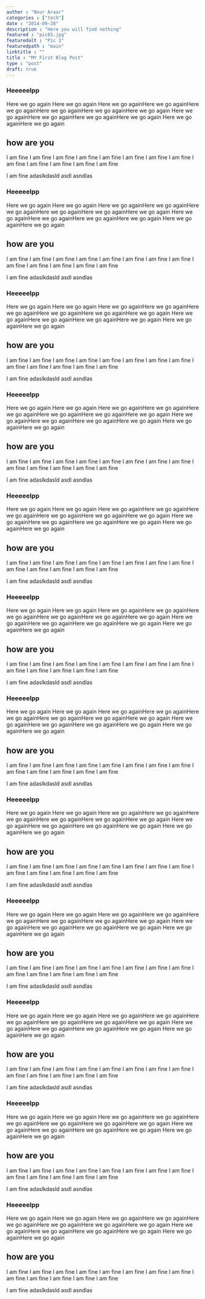 ```yaml
---
author : "Nour Araar"
categories : ["tech"]
date : "2014-09-28"
description : "Here you will find nothing"
featured : "pic03.jpg"
featuredalt : "Pic 3"
featuredpath : "main"
linktitle : ""
title : "MY First Blog Post"
type : "post"
draft: true
---
```

### Heeeeelpp
Here we go again
Here we go again
Here we go againHere we go againHere we go againHere we go againHere we go againHere we go again
Here we go againHere we go againHere we go againHere we go again
Here we go againHere we go again

## how are you 
I am fine I am fine I am fine I am fine I am fine I am fine 
I am fine I am fine I am fine I am fine I am fine 
I am fine I am fine 

I am fine adaslkdasld
asdl asndlas



### Heeeeelpp
Here we go again
Here we go again
Here we go againHere we go againHere we go againHere we go againHere we go againHere we go again
Here we go againHere we go againHere we go againHere we go again
Here we go againHere we go again

## how are you 
I am fine I am fine I am fine I am fine I am fine I am fine 
I am fine I am fine I am fine I am fine I am fine 
I am fine I am fine 

I am fine adaslkdasld
asdl asndlas




### Heeeeelpp
Here we go again
Here we go again
Here we go againHere we go againHere we go againHere we go againHere we go againHere we go again
Here we go againHere we go againHere we go againHere we go again
Here we go againHere we go again

## how are you 
I am fine I am fine I am fine I am fine I am fine I am fine 
I am fine I am fine I am fine I am fine I am fine 
I am fine I am fine 

I am fine adaslkdasld
asdl asndlas




### Heeeeelpp
Here we go again
Here we go again
Here we go againHere we go againHere we go againHere we go againHere we go againHere we go again
Here we go againHere we go againHere we go againHere we go again
Here we go againHere we go again

## how are you 
I am fine I am fine I am fine I am fine I am fine I am fine 
I am fine I am fine I am fine I am fine I am fine 
I am fine I am fine 

I am fine adaslkdasld
asdl asndlas




### Heeeeelpp
Here we go again
Here we go again
Here we go againHere we go againHere we go againHere we go againHere we go againHere we go again
Here we go againHere we go againHere we go againHere we go again
Here we go againHere we go again

## how are you 
I am fine I am fine I am fine I am fine I am fine I am fine 
I am fine I am fine I am fine I am fine I am fine 
I am fine I am fine 

I am fine adaslkdasld
asdl asndlas




### Heeeeelpp
Here we go again
Here we go again
Here we go againHere we go againHere we go againHere we go againHere we go againHere we go again
Here we go againHere we go againHere we go againHere we go again
Here we go againHere we go again

## how are you 
I am fine I am fine I am fine I am fine I am fine I am fine 
I am fine I am fine I am fine I am fine I am fine 
I am fine I am fine 

I am fine adaslkdasld
asdl asndlas




### Heeeeelpp
Here we go again
Here we go again
Here we go againHere we go againHere we go againHere we go againHere we go againHere we go again
Here we go againHere we go againHere we go againHere we go again
Here we go againHere we go again

## how are you 
I am fine I am fine I am fine I am fine I am fine I am fine 
I am fine I am fine I am fine I am fine I am fine 
I am fine I am fine 

I am fine adaslkdasld
asdl asndlas




### Heeeeelpp
Here we go again
Here we go again
Here we go againHere we go againHere we go againHere we go againHere we go againHere we go again
Here we go againHere we go againHere we go againHere we go again
Here we go againHere we go again

## how are you 
I am fine I am fine I am fine I am fine I am fine I am fine 
I am fine I am fine I am fine I am fine I am fine 
I am fine I am fine 

I am fine adaslkdasld
asdl asndlas






### Heeeeelpp
Here we go again
Here we go again
Here we go againHere we go againHere we go againHere we go againHere we go againHere we go again
Here we go againHere we go againHere we go againHere we go again
Here we go againHere we go again

## how are you 
I am fine I am fine I am fine I am fine I am fine I am fine 
I am fine I am fine I am fine I am fine I am fine 
I am fine I am fine 

I am fine adaslkdasld
asdl asndlas




### Heeeeelpp
Here we go again
Here we go again
Here we go againHere we go againHere we go againHere we go againHere we go againHere we go again
Here we go againHere we go againHere we go againHere we go again
Here we go againHere we go again

## how are you 
I am fine I am fine I am fine I am fine I am fine I am fine 
I am fine I am fine I am fine I am fine I am fine 
I am fine I am fine 

I am fine adaslkdasld
asdl asndlas




### Heeeeelpp
Here we go again
Here we go again
Here we go againHere we go againHere we go againHere we go againHere we go againHere we go again
Here we go againHere we go againHere we go againHere we go again
Here we go againHere we go again

## how are you 
I am fine I am fine I am fine I am fine I am fine I am fine 
I am fine I am fine I am fine I am fine I am fine 
I am fine I am fine 

I am fine adaslkdasld
asdl asndlas




### Heeeeelpp
Here we go again
Here we go again
Here we go againHere we go againHere we go againHere we go againHere we go againHere we go again
Here we go againHere we go againHere we go againHere we go again
Here we go againHere we go again

## how are you 
I am fine I am fine I am fine I am fine I am fine I am fine 
I am fine I am fine I am fine I am fine I am fine 
I am fine I am fine 

I am fine adaslkdasld
asdl asndlas


